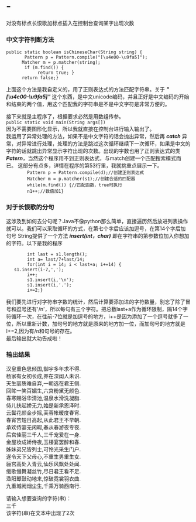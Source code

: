 # -
对没有标点长恨歌加标点插入在控制台查询某字出现次数    
### 中文字符判断方法  

`public static boolean isChineseChar(String string) {	 `  
`       Pattern p = Pattern.compile("[\u4e00-\u9fa5]");`  
`       Matcher m = p.matcher(string); `  
`        if (m.find()) { `  
`            return true; }`    
 `       return false;}  `  
 
 上面这个方法是我自定义的，用了正则表达式的方法匹配字符串。关于 ***"[\u4e00-\u9fa5]"*** 这个东西，是中文unicode编码，并且正好是中文编码的开始和结束的两个值，用这个匹配我的字符串是不是中文字符是非常方便的。
 
 接下来就是主程序了，根据要求必然是用数组传参。   
 `public static void main(String args[])`  
 因为不需要图形化显示，所以我就直接在控制台进行输入输出了。  
 我运用了异常处理的方法，如果不是中文字符的话会抛出异常，然后再 ***catch*** 异常，对异常进行处理，处理的方法是跳过这次循环继续下一次循环，如果是中文的字符的话就跳出异常显示字符出现的次数。出现的字数也用了正则表达式的类***Patern***，当然这个程序用不到正则表达式，与match创建一个匹配搜索模式而已。
 这部分有点多，详情在程序的第53行里，我就挑重点展示一下。  
`        Pattern p = Pattern.compile(d);//创建正则表达式`  
`        Matcher m = p.matcher(s1);//创建合适的匹配器`  
`        while(m.find()) {//匹配函数，true时执行`  
`        n1++;//数值加1}`
 
 ### 对于长恨歌的分句  
 这涉及到如何去分句呢？Java不像python那么简单，直接遍历然后放进列表操作就可以。我们可以采取循环的方式，在第七个字后应该加逗号，在第14个字后加句号
 String提供了一个方法 ***insert(int，char)*** 即在字符串的第参数位加入你想加的字符。以下是我的程序  
 
`        int last = s1.length();`  
`        int a= last/7+last/14;`  
`        for(int i = 14; i < last+a; i+=14) {`  
`	s1.insert(i-7,',');`  
`        i++;`  
`        s1.insert(i,'\n');`  
`        s1.insert(i,'.');`  
`        i+=2;}`  

我们要先进行对字符串字数的统计，然后计算要添加进的字符数量，别忘了除了冒号和逗号还有'/n'，所以每句有三个字符。把总数last+a作为循环限制，隔14个字符循环一次，在往前-7位就是加逗号的地方，i++是因为添加了一个逗号就多了一位，所以重新计数，加句号的地方就是原来的地方加一位，而加句号的地方就是I+=2,因为有/n和句号的存在。  
最后输出就大功告成啦！
### 输出结果  
汉皇重色思倾国,御宇多年求不得.  
杨家有女初长成,养在深闺人未识.  
天生丽质难自弃,一朝选在君王侧.  
回眸一笑百媚生,六宫粉黛无颜色.  
春寒赐浴华清池,温泉水滑洗凝脂.  
侍儿扶起娇无力,始是新承恩泽时.  
云鬓花颜金步摇,芙蓉帐暖度春宵.  
春宵苦短日高起,从此君王不早朝.  
承欢侍宴无闲暇,春从春游夜专夜.  
后宫佳丽三千人,三千宠爱在一身.  
金屋妆成娇侍夜,玉楼宴罢醉和春.  
姊妹弟兄皆列士,可怜光采生门户.  
遂令天下父母心,不重生男重生女.  
骊宫高处入青云,仙乐风飘处处闻.  
缓歌慢舞凝丝竹,尽日君王看不足.  
渔阳鼙鼓动地来,惊破霓裳羽衣曲.  
九重城阙烟尘生,千乘万骑西南行.  

请输入想要查询的字符(串)：  
三千  
该字符(串)在文本中出现了2次
